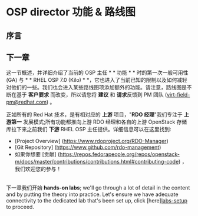 # OSP director 功能 & 路线图

## 序言

## 下一章

这一节概述，并详细介绍了当前的 OSP 主任 * * 功能 * * 时的第一次一般可用性 (GA) 与 * * RHEL OSP 7.0 (Kilo) * *，它也进入了当前已知的限制以及如何减轻对他们的一些。我们也会进入某些路线图项添加额外的功能。请注意，路线图是不断在基于 **客户要求** 而改变，所以请您将 **建议** 和 **请求**反馈到 PM 团队 (virt-field-pm@redhat.com) 。

正如所有的 Red Hat 技术，是有相对应的 **上游** 项目，"**RDO 经理**"我们专注于 **上游第一** 发展模式;所有功能都推向上游 RDO 经理和各自的上游 OpenStack 存储库拉下来之前我们 **下游** RHEL OSP 主任提供。详细信息可以在这里找到:

* [Project Overview] (https://www.rdoproject.org/RDO-Manager)
* [Git Repository] (https://www.github.com/rdo-management)
* 如果你想要 [贡献] (https://repos.fedorapeople.org/repos/openstack-m/docs/master/contributions/contributions.html#contributing-code) ，我们欢迎您的参与！<br><br>

下一章我们开始 **hands-on labs**; we'll go through a lot of detail in the content and by putting the theory into practice. Let's ensure we have adequate connectivity to the dedicated lab that's been set up, click [here][labs-setup](./labs-setup.md) to proceed.

